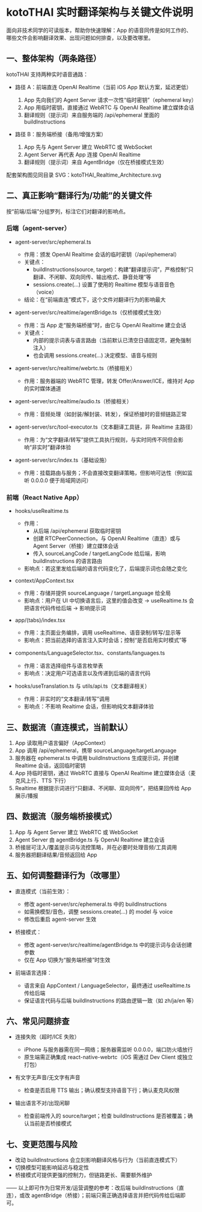 # kotoTHAI 实时翻译架构与关键文件说明

面向非技术同学的可读版本，帮助你快速理解：App 的语音同传是如何工作的、哪些文件会影响翻译效果、出现问题如何排查，以及要改哪里。

## 一、整体架构（两条路径）

kotoTHAI 支持两种实时语音通路：

- 路径 A：前端直连 OpenAI Realtime（当前 iOS App 默认方案，延迟更低）
  1) App 先向我们的 Agent Server 请求一次性“临时密钥”（ephemeral key）
  2) App 用临时密钥，直接通过 WebRTC 与 OpenAI Realtime 建立媒体会话
  3) 翻译规则（提示词）来自服务端的 /api/ephemeral 里面的 buildInstructions

- 路径 B：服务端桥接（备用/增强方案）
  1) App 先与 Agent Server 建立 WebRTC 或 WebSocket
  2) Agent Server 再代表 App 连接 OpenAI Realtime
  3) 翻译规则（提示词）来自 AgentBridge（仅在桥接模式生效）

配套架构图见同目录 SVG：kotoTHAI_Realtime_Architecture.svg

## 二、真正影响“翻译行为/功能”的关键文件

按“前端/后端”分组罗列，标注它们对翻译的影响点。

### 后端（agent-server）

- agent-server/src/ephemeral.ts
  - 作用：颁发 OpenAI Realtime 会话的临时密钥（/api/ephemeral）
  - 关键点：
    - buildInstructions(source, target)：构建“翻译提示词”，严格控制“只翻译、不闲聊、双向同传、输出格式、静音处理”等
    - sessions.create(...) 设置了使用的 Realtime 模型与语音音色（voice）
  - 结论：在“前端直连”模式下，这个文件对翻译行为的影响最大

- agent-server/src/realtime/agentBridge.ts（仅桥接模式生效）
  - 作用：当 App 走“服务端桥接”时，由它与 OpenAI Realtime 建立会话
  - 关键点：
    - 内部的提示词表与语言路由（当前默认已清空日语固定项，避免强制注入）
    - 也会调用 sessions.create(...) 决定模型、语音与规则

- agent-server/src/realtime/webrtc.ts（桥接相关）
  - 作用：服务器端的 WebRTC 管理，转发 Offer/Answer/ICE，维持对 App 的实时媒体通道

- agent-server/src/realtime/audio.ts（桥接相关）
  - 作用：音频处理（如封装/解封装、转发），保证桥接时的音频链路正常

- agent-server/src/tool-executor.ts（文本翻译工具链，非 Realtime 主路径）
  - 作用：为“文字翻译/转写”提供工具执行规则，与实时同传不同但会影响“非实时”翻译体验

- agent-server/src/index.ts（基础设施）
  - 作用：挂载路由与服务；不会直接改变翻译策略，但影响可达性（例如监听 0.0.0.0 便于局域网访问）

### 前端（React Native App）

- hooks/useRealtime.ts
  - 作用：
    - 从后端 /api/ephemeral 获取临时密钥
    - 创建 RTCPeerConnection，与 OpenAI Realtime（直连）或与 Agent Server（桥接）建立媒体会话
    - 传入 sourceLangCode / targetLangCode 给后端，影响 buildInstructions 的语言路由
  - 影响点：若这里发给后端的语言代码变化了，后端提示词也会随之变化

- context/AppContext.tsx
  - 作用：存储并提供 sourceLanguage / targetLanguage 给全局
  - 影响点：用户在 UI 中切换语言后，这里的值会改变 → useRealtime.ts 会把语言代码传给后端 → 影响提示词

- app/(tabs)/index.tsx
  - 作用：主页面业务编排，调用 useRealtime、语音录制/转写/显示等
  - 影响点：把当前选择的语言注入实时会话；控制“是否启用实时模式”等

- components/LanguageSelector.tsx、constants/languages.ts
  - 作用：语言选择组件与语言枚举表
  - 影响点：决定用户可选语言以及传递到后端的语言代码

- hooks/useTranslation.ts 与 utils/api.ts（文本翻译相关）
  - 作用：非实时的“文本翻译/转写”调用
  - 影响点：不影响 Realtime 会话，但影响纯文本翻译体验

## 三、数据流（直连模式，当前默认）

1) App 读取用户语言偏好（AppContext）
2) App 调用 /api/ephemeral，携带 sourceLanguage/targetLanguage
3) 服务器在 ephemeral.ts 中调用 buildInstructions 生成提示词，并创建 Realtime 会话，返回临时密钥
4) App 持临时密钥，通过 WebRTC 直接与 OpenAI Realtime 建立媒体会话（麦克风上行、TTS 下行）
5) Realtime 根据提示词进行“只翻译、不闲聊、双向同传”，把结果回传给 App 展示/播报

## 四、数据流（服务端桥接模式）

1) App 与 Agent Server 建立 WebRTC 或 WebSocket
2) Agent Server 由 agentBridge.ts 与 OpenAI Realtime 建立会话
3) 桥接层可注入/覆盖提示词与流控策略，并在必要时处理音频/工具调用
4) 服务器把翻译结果/音频返回给 App

## 五、如何调整翻译行为（改哪里）

- 直连模式（当前生效）：
  - 修改 agent-server/src/ephemeral.ts 中的 buildInstructions
  - 如需换模型/音色，调整 sessions.create(...) 的 model 与 voice
  - 修改后重启 agent-server 生效

- 桥接模式：
  - 修改 agent-server/src/realtime/agentBridge.ts 中的提示词与会话创建参数
  - 仅在 App 切换为“服务端桥接”时生效

- 前端语言选择：
  - 语言来自 AppContext / LanguageSelector，最终通过 useRealtime.ts 传给后端
  - 保证语言代码与后端 buildInstructions 的路由逻辑一致（如 zh/ja/en 等）

## 六、常见问题排查

- 连接失败（超时/ICE 失败）
  - iPhone 与服务器需在同一网络；服务器需监听 0.0.0.0，端口防火墙放行
  - 原生端需正确集成 react-native-webrtc（iOS 需通过 Dev Client 或独立打包）

- 有文字无声音/无文字有声音
  - 检查是否启用 TTS 输出；确认模型支持语音下行；确认麦克风权限

- 输出语言不对/出现闲聊
  - 检查前端传入的 source/target；检查 buildInstructions 是否被覆盖；确认当前是否桥接模式

## 七、变更范围与风险

- 改动 buildInstructions 会立刻影响翻译风格与行为（当前直连模式下）
- 切换模型可能影响延迟与稳定性
- 桥接模式可提供更强的控制力，但链路更长、需要额外维护

——
以上即可作为日常开发/运营调整的参考：改后端 buildInstructions（直连），或改 agentBridge（桥接）；前端只需正确选择语言并把代码传给后端即可。